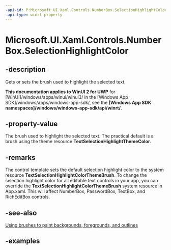 ```yaml
---
-api-id: P:Microsoft.UI.Xaml.Controls.NumberBox.SelectionHighlightColor
-api-type: winrt property
---
```


# Microsoft.UI.Xaml.Controls.NumberBox.SelectionHighlightColor

<!--
public Windows.UI.Xaml.Media.SolidColorBrush SelectionHighlightColor { get; set; }
-->

## -description

Gets or sets the brush used to highlight the selected text.

**This documentation applies to WinUI 2 for UWP** for [WinUI]/windows/apps/winui/winui3/ in the [Windows App SDK]/windows/apps/windows-app-sdk/, see the **[Windows App SDK namespaces]/windows/windows-app-sdk/api/winrt/**.

## -property-value

The brush used to highlight the selected text. The practical default is a brush using the theme resource **TextSelectionHighlightThemeColor**.

## -remarks

The control template sets the default selection highlight color to the system resource **TextSelectionHighlightColorThemeBrush**. To change the selection highlight color for all editable text controls in your app, you can override the **TextSelectionHighlightColorThemeBrush** system resource in App.xaml. This will affect NumberBox, PasswordBox, TextBox, and RichEditBox controls.

## -see-also

[Using brushes to paint backgrounds, foregrounds, and outlines](/windows/apps/design/style/brushes)

## -examples
